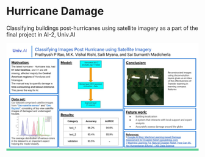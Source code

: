 # Hurricane Damage

Classifying buildings post-hurricanes using satellite imagery as a part of the final project in AI-2, Univ.AI

<p align='center'>
  <img src='poster.jpg'>
</p>
